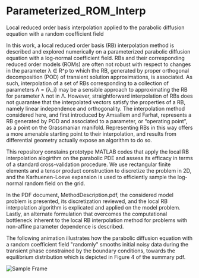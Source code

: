 # Parameterized_ROM_Interp
Local reduced order basis interpolation applied to the parabolic diffusion equation with a random coefficient field

In this work, a local reduced order basis (RB) interpolation method is described and explored numerically on a parameterized parabolic diffusion equation with a log-normal coefficient field. RBs and their corresponding reduced order models (ROMs) are often not robust with respect to changes in the parameter λ ∈ R^p to which the RB, generated by proper orthogonal decomposition (POD) of transient solution approximations, is associated. As such, interpolation of a set of RBs corresponding to a collection of parameters Λ = {λ_i} may be a sensible approach to approximating the RB for parameter λ not in Λ. However, straightforward interpolation of RBs does not guarantee that the interpolated vectors satisfy the properties of a RB, namely linear independence and orthogonality. The interpolation method considered here, and first introduced by Amsallem and Farhat, represents a RB generated by POD and associated to a parameter, or “operating point”, as a point on the Grassmanian manifold. Representing RBs in this way offers a more amenable starting point to their interpolation, and results from differential geometry
actually expose an algorithm to do so. 

This repository constains prototype MATLAB codes that apply the local RB interpolation alogirthm on the parabolic PDE and assess its efficacy in terms of a standard cross-validation procedure. We use rectangular finite elements and a tensor product construction to discretize the problem in 2D, and the Karhuenen-Loeve expansion is used to efficiently sample the log-normal random field on the grid.

In the PDF document, MethodDescription.pdf, the considered model problem is presented, its discretization reviewed, and the local RB interpolation algorithm is explicated and applied on the model problem. Lastly, an alternate formulation that overcomes the computational bottleneck inherent to the local RB interpolation method for problems with non-affine parameter dependence is described.

The following animation illustrates how the parabolic diffusion equation with a random coefficient field "randomly" smooths initial noisy data during the transient phase constrained by the boundary conditions, towards the equilibrium distribution which is depicted in Figure 4 of the summary pdf.

![Sample Frame](transient_smooth.gif)

